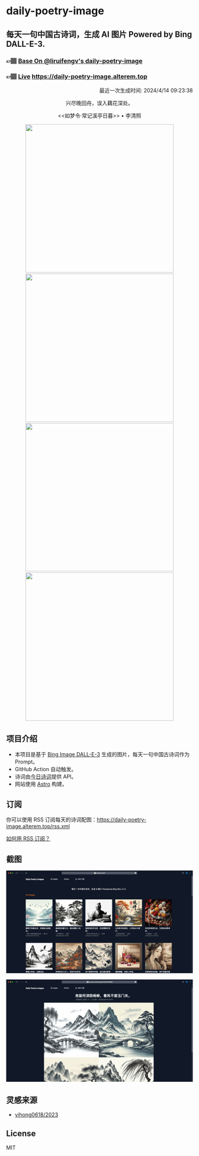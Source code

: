 
# daily-poetry-image

## 每天一句中国古诗词，生成 AI 图片 Powered by Bing DALL-E-3.

### 👉🏽 [Base On @liruifengv's daily-poetry-image](https://github.com/liruifengv/daily-poetry-image)

### 👉🏽 [Live](https://daily-poetry-image.alterem.top/) https://daily-poetry-image.alterem.top

<p align="right">
  最近一次生成时间: 2024/4/14 09:23:38
</p>
<p align="center">
兴尽晚回舟，误入藕花深处。
</p>
<p align="center">
<<如梦令·常记溪亭日暮>> • 李清照
</p>
<p align="center">
<img src="https://tse4.mm.bing.net/th/id/OIG2.Hc0qSK1.Dv6Qx5vX1byO" height="400" width="400" />
<img src="https://tse2.mm.bing.net/th/id/OIG2.YLf9USi9zz1mCw5WA4I8" height="400" width="400" />
<img src="https://tse3.mm.bing.net/th/id/OIG2.U8CiyPCy8Fi1pHPUhUmH" height="400" width="400" />
<img src="https://tse1.mm.bing.net/th/id/OIG2.z0FhqHtyE.LK2nd8UNWM" height="400" width="400" />
</p>

## 项目介绍

-   本项目是基于 [Bing Image DALL-E-3](https://www.bing.com/images/create) 生成的图片，每天一句中国古诗词作为 Prompt。
-   GitHub Action 自动触发。
-   诗词由[今日诗词](https://www.jinrishici.com/)提供 API。
-   网站使用 [Astro](https://astro.build) 构建。

## 订阅

你可以使用 RSS 订阅每天的诗词配图：https://daily-poetry-image.alterem.top/rss.xml

[如何用 RSS 订阅？](https://zhuanlan.zhihu.com/p/55026716)

## 截图

![图片列表](./screenshots/Snipaste_2023-12-28_21-00-26.png)

![图片详情](./screenshots/Snipaste_2023-12-28_21-00-53.png)

## 灵感来源

-   [yihong0618/2023](https://github.com/yihong0618/2023)

## License

MIT
